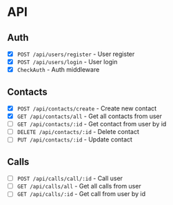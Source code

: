 # API

## Auth

- [x] `POST /api/users/register` - User register
- [x] `POST /api/users/login` - User login
- [x] `CheckAuth` - Auth middleware

## Contacts

- [x] `POST /api/contacts/create` - Create new contact
- [x] `GET /api/contacts/all` - Get all contacts from user
- [ ] `GET /api/contacts/:id` - Get contact from user by id
- [ ] `DELETE /api/contacts/:id` - Delete contact
- [ ] `PUT /api/contacts/:id` - Update contact 

## Calls

- [ ] `POST /api/calls/call/:id` - Call user
- [ ] `GET /api/calls/all` - Get all calls from user
- [ ] `GET /api/calls/:id` - Get call from user by id
